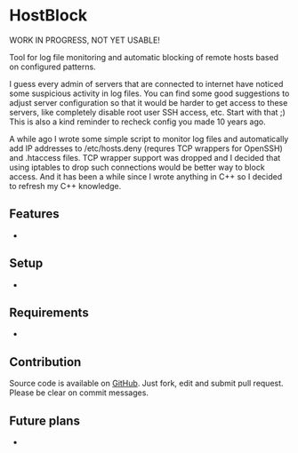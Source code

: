 HostBlock
=========

WORK IN PROGRESS, NOT YET USABLE!

Tool for log file monitoring and automatic blocking of remote hosts based on configured patterns.

I guess every admin of servers that are connected to internet have noticed some suspicious activity in log files. You can find some good suggestions to adjust server configuration so that it would be harder to get access to these servers, like completely disable root user SSH access, etc. Start with that ;) This is also a kind reminder to recheck config you made 10 years ago.

A while ago I wrote some simple script to monitor log files and automatically add IP addresses to /etc/hosts.deny (requres TCP wrappers for OpenSSH) and .htaccess files. TCP wrapper support was dropped and I decided that using iptables to drop such connections would be better way to block access. And it has been a while since I wrote anything in C++ so I decided to refresh my C++ knowledge.

Features
--------

 - 

Setup
-----

 - 

Requirements
------------

 -

Contribution
------------

Source code is available on [GitHub](https://github.com/tower9/hostblock). Just fork, edit and submit pull request. Please be clear on commit messages.

Future plans
------------

 - 
